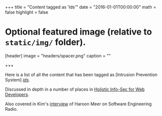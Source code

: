+++
title = "Content tagged as 'Ids'"
date = "2016-01-01T00:00:00"
math = false
highlight = false

# Optional featured image (relative to `static/img/` folder).
[header]
image = "headers/spacer.png"
caption = ""

+++

Here is a list of all the content that has been tagged as [Intrusion Prevention System] *[ids](https://f1.holisticinfosecforwebdevelopers.com/chap03.html#vps-countermeasures-lack-of-visibility-host-intrusion-detection-systems-hids)*.

Discussed in depth in a number of places in [Holistic Info-Sec for Web Developers](/publication/holistic-infosec-for-web-developers/).

Also covered in Kim's [interview](/publication/ser-podcast-network-security) of Haroon Meer on Software Engineering Radio.